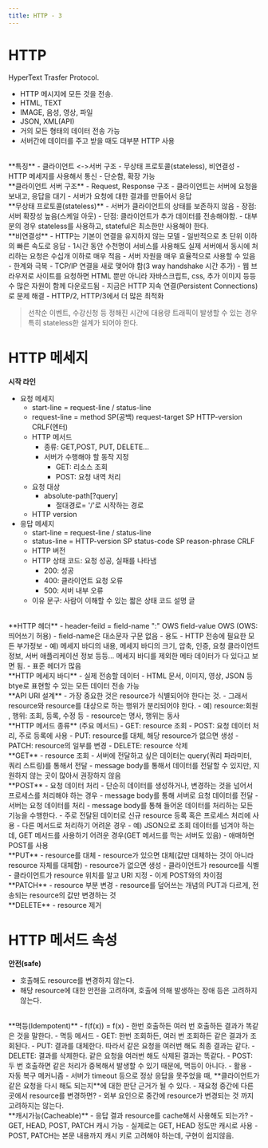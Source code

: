 ```yaml
---
title: HTTP - 3
---
```


# HTTP
HyperText Trasfer Protocol.
- HTTP 메시지에 모든 것을 전송.
- HTML, TEXT
- IMAGE, 음성, 영상, 파일
- JSON, XML(API)
- 거의 모든 형태의 데이터 전송 가능
- 서버간에 데이터를 주고 받을 때도 대부분 HTTP 사용

<br/>
**특징**   
- 클라이언트 <->서버 구조
- 무상태 프로토콜(stateless), 비연결성
- HTTP 메세지를 사용해서 통신
- 단순함, 확장 가능

<br/>
**클라이언트 서버 구조**   
- Request, Response 구조
- 클라이언트는 서버에 요청을 보내고, 응답을 대기
- 서버가 요청에 대한 결과를 만들어서 응답

<br/>
**무상태 프로토콜(stateless)**   
- 서버가 클라이언트의 상태를 보존하지 않음
- 장점: 서버 확장성 높음(스케일 아웃)
- 단점: 클라이언트가 추가 데이터를 전송해야함.
- 대부분의 경우 stateless를 사용하고, stateful은 최소한만 사용해야 한다.

<br/>
**비연결성**
- HTTP는 기본이 연결을 유지하지 않는 모델
- 일반적으로 초 단위 이하의 빠른 속도로 응답
- 1시간 동안 수천명이 서비스를 사용해도 실제 서버에서 동시에 처리하는 요청은 수십개 이하로 매우 적음
- 서버 자원을 매우 효율적으로 사용할 수 있음
- 한계와 극복
	- TCP/IP 연결을 새로 맺어야 함(3 way handshake 시간 추가)
	- 웹 브라우저로 사이트를 요청하면 HTML 뿐만 아니라 자바스크립트, css, 추가 이미지 등등 수 많은 자원이 함께 다운로드됨
	- 지금은 HTTP 지속 연결(Persistent Connections)로 문제 해결
	- HTTP/2, HTTP/3에서 더 많은 최적화

> 선착순 이벤트, 수강신청 등 정해진 시간에 대용량 트래픽이 발생할 수 있는 경우 특히 stateless한 설계가 되어야 한다.

# HTTP 메세지
**시작 라인**   
- 요청 메세지
	- start-line = request-line / status-line
	- request-line = method SP(공백) request-target SP HTTP-version CRLF(엔터)
	- HTTP 메서드
		- 종류: GET,POST, PUT, DELETE...
		- 서버가 수행해야 할 동작 지정
			- GET: 리소스 조회
			- POST: 요청 내역 처리
	- 요청 대상
		- absolute-path[?query]
			- 절대경로= '/'로 시작하는 경로
	- HTTP version
- 응답 메세지
	- start-line = request-line / status-line
	- status-line = HTTP-version SP status-code SP reason-phrase CRLF
	- HTTP 버전
	- HTTP 상태 코드: 요청 성공, 실패를 나타냄
		- 200: 성공
		- 400: 클라이언트 요청 오류
		- 500: 서버 내부 오류
	- 이유 문구: 사람이 이해할 수 있는 짧은 상태 코드 설명 글

<br/>
**HTTP 헤더**   
- header-feild = field-name ":" OWS field-value OWS   (OWS: 띄어쓰기 허용)
- field-name은 대소문자 구문 없음
- 용도
	- HTTP 전송에 필요한 모든 부가정보
		- 예) 메세지 바디의 내용, 메세지 바디의 크기, 압축, 인증, 요청 클라이언트 정보, 서버 애플리케이션 정보 등등... 메세지 바디를 제외한 메타 데이터가 다 있다고 보면 됨.
	- 표준 헤더가 많음

<br/>
**HTTP 메세지 바디**   
- 실제 전송할 데이터
- HTML 문서, 이미지, 영상, JSON 등 btye로 표현할 수 있는 모든 데이터 전송 가능

<br/>
**API URI 설계**   
- 가장 중요한 것은 resource가 식별되어야 한다는 것.
- 그래서 resource와 resource를 대상으로 하는 행위가 분리되어야 한다.
	- 예) resource:회원 , 행위: 조회, 등록, 수정 등
- resource는 명사, 행위는 동사

<br/>
**HTTP 메서드 종류**   
(주요 메서드)   
- GET: resource 조회
- POST: 요청 데이터 처리, 주로 등록에 사용
- PUT: resource를 대체, 해당 resource가 없으면 생성
- PATCH: resource의 일부를 변경
- DELETE: resource 삭제

<br/>
**GET**   
- resource 조회
- 서버에 전달하고 싶은 데이터는 query(쿼리 파라미터, 쿼리 스트링)를 통해서 전달
- message body를 통해서 데이터를 전달할 수 있지만, 지원하지 않는 곳이 많아서 권장하지 않음

<br/>
**POST**   
- 요청 데이터 처리
	- 단순히 데이터를 생성하거나, 변경하는 것을 넘어서 프로세스를 처리해야 하는 경우
- message body를 통해 서버로 요청 데이터를 전달
- 서버는 요청 데이터를 처리
	- message body를 통해 들어온 데이터를 처리하는 모든 기능을 수행한다.
- 주로 전달된 데이터로 신규 resource 등록 혹은 프로세스 처리에 사용
- 다른 메서드로 처리하기 어려운 경우
	- 예) JSON으로 조회 데이터를 넘겨야 하는데, GET 메서드를 사용하기 어려운 경우(GET 메서드를 막는 서버도 있음)
	- 애매하면 POST를 사용

<br/>
**PUT**   
- resource를 대체
	- resource가 있으면 대체(값만 대체하는 것이 아니라 resource 자체를 대체함)
	- resource가 없으면 생성
- 클라이언트가 resource를 식별
	- 클라이언트가 resource 위치를 알고 URI 지정
	- 이게 POST와의 차이점

<br/>
**PATCH**   
- resource 부분 변경
- resource를 덮어쓰는 개념의 PUT과 다르게, 전송되는 resource의 값만 변경하는 것

<br/>
**DELETE**   
- resource 제거



# HTTP 메서드 속성
**안전(safe)**   
- 호출해도 resource를 변경하지 않는다.
- 해당 resource에 대한 안전을 고려하며, 호출에 의해 발생하는 장애 등은 고려하지 않는다.

<br/>
**멱등(Idempotent)**   
- f(f(x)) = f(x)
- 한번 호출하든 여러 번 호출하든 결과가 똑같은 것을 말한다.
- 멱등 메서드
	- GET: 한번 조회하든, 여러 번 조회하든 같은 결과가 조회된다.
	- PUT: 결과를 대체한다. 따라서 같은 요청을 여러번 해도 최종 결과는 같다.
	- DELETE: 결과를 삭제한다. 같은 요청을 여러번 해도 삭제된 결과는 똑같다.
	- POST: 두 번 호출하면 같은 처리가 중복해서 발생할 수 있기 때문에, 멱등이 아니다.
- 활용
	- 자동 복구 메커니즘
	- 서버가 timeout 등으로 정상 응답을 못주었을 때, **클라이언트가 같은 요청을 다시 해도 되는지**에 대한 판단 근거가 될 수 있다.
- 재요청 중간에 다른 곳에서 resource를 변경하면?
	- 외부 요인으로 중간에 resource가 변경되는 것 까지 고려하지는 않는다.

<br/>
**캐시가능(Cacheable)**   
- 응답 결과 resource를 cache해서 사용해도 되는가?
- GET, HEAD, POST, PATCH 캐시 가능
- 실제로는 GET, HEAD 정도만 캐시로 사용
	- POST, PATCH는 본문 내용까지 캐시 키로 고려해야 하는데, 구현이 쉽지않음.
